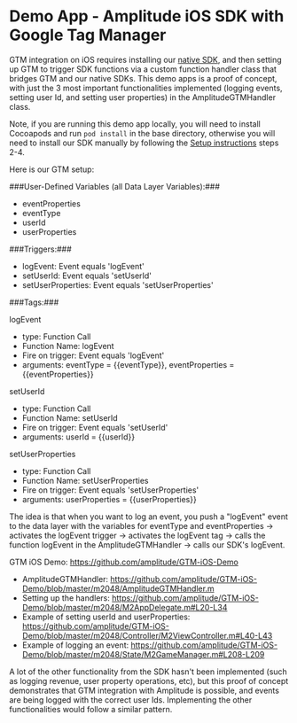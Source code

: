 Demo App - Amplitude iOS SDK with Google Tag Manager
================

GTM integration on iOS requires installing our [native SDK](https://github.com/amplitude/amplitude-ios#setup), and then setting up GTM to trigger SDK functions via a custom function handler class that bridges GTM and our native SDKs. This demo apps is a proof of concept, with just the 3 most important functionalities implemented (logging events, setting user Id, and setting user properties) in the AmplitudeGTMHandler class.

Note, if you are running this demo app locally, you will need to install Cocoapods and run `pod install` in the base directory, otherwise you will need to install our SDK manually by following the [Setup instructions](https://github.com/amplitude/amplitude-ios#setup) steps 2-4.

Here is our GTM setup:

###User-Defined Variables (all Data Layer Variables):###
* eventProperties
* eventType
* userId
* userProperties

###Triggers:###
* logEvent: Event equals 'logEvent'
* setUserId: Event equals 'setUserId'
* setUserProperties: Event equals 'setUserProperties'

###Tags:###

logEvent
* type: Function Call
* Function Name: logEvent
* Fire on trigger: Event equals 'logEvent'
* arguments: eventType = {{eventType}}, eventProperties = {{eventProperties}}

setUserId
* type: Function Call
* Function Name: setUserId
* Fire on trigger: Event equals 'setUserId'
* arguments: userId = {{userId}}

setUserProperties
* type: Function Call
* Function Name: setUserProperties
* Fire on trigger: Event equals 'setUserProperties'
* arguments: userProperties = {{userProperties}}

The idea is that when you want to log an event, you push a "logEvent" event to the data layer with the variables for eventType and eventProperties -> activates the logEvent trigger -> activates the logEvent tag -> calls the function logEvent in the AmplitudeGTMHandler -> calls our SDK's logEvent.

GTM iOS Demo: https://github.com/amplitude/GTM-iOS-Demo
* AmplitudeGTMHandler: https://github.com/amplitude/GTM-iOS-Demo/blob/master/m2048/AmplitudeGTMHandler.m
* Setting up the handlers: https://github.com/amplitude/GTM-iOS-Demo/blob/master/m2048/M2AppDelegate.m#L20-L34
* Example of setting userId and userProperties: https://github.com/amplitude/GTM-iOS-Demo/blob/master/m2048/Controller/M2ViewController.m#L40-L43
* Example of logging an event: https://github.com/amplitude/GTM-iOS-Demo/blob/master/m2048/State/M2GameManager.m#L208-L209

A lot of the other functionality from the SDK hasn't been implemented (such as logging revenue, user property operations, etc), but this proof of concept demonstrates that GTM integration with Amplitude is possible, and events are being logged with the correct user Ids. Implementing the other functionalities would follow a similar pattern.